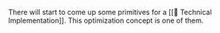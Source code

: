 There will start to come up some primitives for a [[📝 Technical Implementation]]. This optimization concept is one of them.

